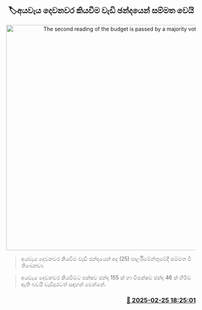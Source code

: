<p align='center'><b><h2 align='center' title='The second reading of the budget is passed by a majority vote.'>🏷අයවැය දෙවනවර කියවීම වැඩි ඡන්දයෙන් සම්මත වෙයි</h2></b></p>
<p align='center'><img src='https://helakuru.sgp1.cdn.digitaloceanspaces.com/esana/images/lib/budget-2025-new-live.jpg' width='600' alt='The second reading of the budget is passed by a majority vote.'></p>

> අයවැය දෙවනවර කියවීම වැඩි ඡන්දයෙන් අද (25) පාර්ලිමේන්තුවේදී සම්මත වී තිබෙනවා.

> අයවැය දෙවනවර කියවීමට පක්ෂව ඡන්ද 155 ක් හා විපක්ෂව ඡන්ද 46 ක් හිමිව ඇති බවයි වැඩිදුරටත් සඳහන් වෙන්නේ.



<h3 align='right'><a href='https://www.helakuru.lk/esana/p/107817/'>📅 2025-02-25 18:25:01</a></h3>
